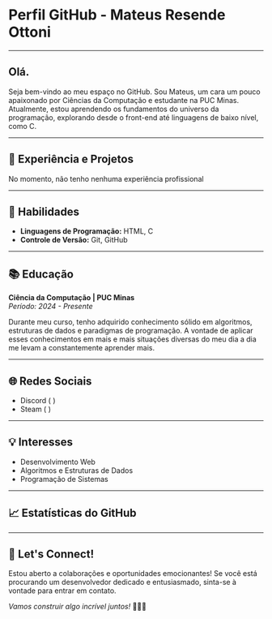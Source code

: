 # Perfil GitHub - Mateus Resende Ottoni

---

## Olá.

Seja bem-vindo ao meu espaço no GitHub. Sou Mateus, um cara um pouco apaixonado por Ciências da Computação e estudante na PUC Minas. Atualmente, estou aprendendo os fundamentos do universo da programação, explorando desde o front-end até linguagens de baixo nível, como C.

---

## 💼 Experiência e Projetos

No momento, não tenho nenhuma experiência profissional

---

## 🚀 Habilidades

- **Linguagens de Programação:** HTML, C
- **Controle de Versão:** Git, GitHub

---

## 📚 Educação

**Ciência da Computação | PUC Minas**  
*Período: 2024 - Presente*

Durante meu curso, tenho adquirido conhecimento sólido em algoritmos, estruturas de dados e paradigmas de programação. A vontade de aplicar esses conhecimentos em mais e mais situações diversas do meu dia a dia me levam a constantemente aprender mais.

---

## 🌐 Redes Sociais

- Discord ( )
- Steam ( )

---

## 💡 Interesses

- Desenvolvimento Web
- Algoritmos e Estruturas de Dados
- Programação de Sistemas

---

## 📈 Estatísticas do GitHub



---

## 🤝 Let's Connect!

Estou aberto a colaborações e oportunidades emocionantes! Se você está procurando um desenvolvedor dedicado e entusiasmado, sinta-se à vontade para entrar em contato.

*Vamos construir algo incrível juntos!* 👨‍💻✨
